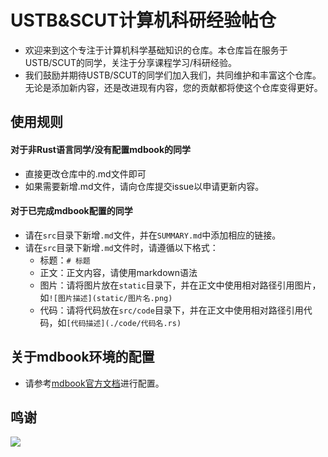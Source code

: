 # USTB&SCUT计算机科研经验帖仓
- 欢迎来到这个专注于计算机科学基础知识的仓库。本仓库旨在服务于USTB/SCUT的同学，关注于分享课程学习/科研经验。
- 我们鼓励并期待USTB/SCUT的同学们加入我们，共同维护和丰富这个仓库。无论是添加新内容，还是改进现有内容，您的贡献都将使这个仓库变得更好。

## 使用规则
#### 对于非Rust语言同学/没有配置mdbook的同学
- 直接更改仓库中的.md文件即可
- 如果需要新增.md文件，请向仓库提交issue以申请更新内容。
#### 对于已完成mdbook配置的同学
- 请在`src`目录下新增`.md`文件，并在`SUMMARY.md`中添加相应的链接。
- 请在`src`目录下新增`.md`文件时，请遵循以下格式：
  - 标题：`# 标题`
  - 正文：正文内容，请使用markdown语法
  - 图片：请将图片放在`static`目录下，并在正文中使用相对路径引用图片，如`![图片描述](static/图片名.png)`
  - 代码：请将代码放在`src/code`目录下，并在正文中使用相对路径引用代码，如`[代码描述](./code/代码名.rs)`

## 关于mdbook环境的配置
- 请参考[mdbook官方文档](https://rust-lang.github.io/mdBook/)进行配置。

## 鸣谢

<a href="https://github.com/USTB-SCUT/repo4scirec/graphs/contributors">
  <img src="https://contrib.rocks/image?repo=USTB-SCUT/repo4scirec" />
</a>